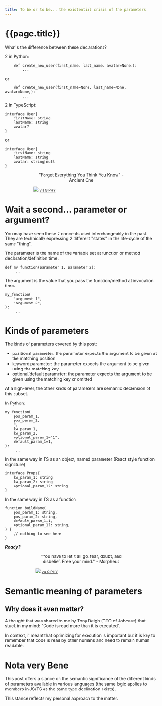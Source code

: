 ```yaml
---
title: To be or to be... the existential crisis of the parameters
---
```

# {{page.title}}

What's the difference between these declarations?

2 in Python:
```
    def create_new_user(first_name, last_name, avatar=None,):
        ...
```
or
```
    def create_new_user(first_name=None, last_name=None, avatar=None,):
        ...
```

2 in TypeScript:
```
interface User{
    firstName: string
    lastName: string
    avatar?
}
```
or
```
interface User{
    firstName: string
    lastName: string
    avatar: string|null
}
```

<div  style="width:316px;margin-left: auto; margin-right: auto">
    <p style="margin-left: auto; margin-right: auto; text-align: center">"Forget Everything You Think You Know" - Ancient One</p>
    <img src="https://media.giphy.com/media/3o6Zt3XF7QywMoCG08/giphy.gif"/>
    <a
        style="font-size:0.7rem"
        href="https://giphy.com/gifs/mistressagency-3o6Zt3XF7QywMoCG08">
        via GIPHY
    </a>
</div>

# Wait a second... parameter or argument?
You may have seen these 2 concepts used interchangeably in the past. They are technically expressing 2 different "states" in the life-cycle of the same "thing".

The parameter is the name of the variable set at function or method declaration/definition time.

```
def my_function(parameter_1, parameter_2):
    ...
```

The argument is the value that you pass the function/method at invocation time.

```
my_function(
    "argument 1",
    "argument 2",
):
    ...
```

# Kinds of parameters
The kinds of parameters covered by this post:
* positional parameter: the parameter expects the argument to be given at the matching position
* keyword parameter: the parameter expects the argument to be given using the matching key
* optional/default parameter: the parameter expects the argument to be given using the matching key or omitted

At a high-level, the other kinds of parameters are semantic declension of this subset.

In Python:
```
my_function(
    pos_param_1,
    pos_param_2,
    *,
    kw_param_1,
    kw_param_2,
    optional_param_1="1",
    default_param_1=1,
):
    ...
```

In the same way in TS as an object, named parameter (React style function signature)
```
interface Props{
    kw_param_1: string
    kw_param_2: string
    optional_param_1?: string
}
```
In the same way in TS as a function
```
function buildName(
    pos_param_1: string,
    pos_param_2: string,
    default_param_1=1,
    optional_param_1?: string,
) {
    // nothing to see here
}
```

***Ready?***
<div  style="width:60%;margin-left: auto; margin-right: auto">
    <p style="margin-left: auto; margin-right: auto; text-align: center">"You have to let it all go. fear, doubt, and disbelief. Free your mind." - Morpheus</p>
    <img src="https://media.giphy.com/media/nb8FKHnLX6BiM/giphy.gif"/>
    <a
        style="font-size:0.7rem"
        href="https://giphy.com/gifs/hollywoodsuite-film-matrix-the-nb8FKHnLX6BiM">
        via GIPHY
    </a>
</div>


# Semantic meaning of parameters

## Why does it even matter?

A thought that was shared to me by Tony Deigh (CTO of Jobcase) that stuck in my mind: "Code is read more than it is executed".

In context, it meant that optimizing for execution is important but it is key to remember that code is read by other humans and need to remain human readable.

# Nota __very__ Bene
This post offers a stance on the semantic significance of the different kinds of parameters available in various languages (the same logic applies to members in JS/TS as the same type declination exists).

This stance reflects my personal approach to the matter.
